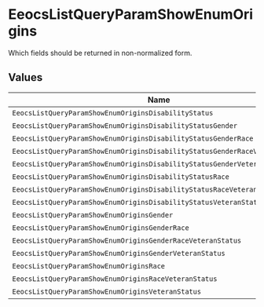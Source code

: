 # EeocsListQueryParamShowEnumOrigins

Which fields should be returned in non-normalized form.


## Values

| Name                                                                        | Value                                                                       |
| --------------------------------------------------------------------------- | --------------------------------------------------------------------------- |
| `EeocsListQueryParamShowEnumOriginsDisabilityStatus`                        | disability_status                                                           |
| `EeocsListQueryParamShowEnumOriginsDisabilityStatusGender`                  | disability_status,gender                                                    |
| `EeocsListQueryParamShowEnumOriginsDisabilityStatusGenderRace`              | disability_status,gender,race                                               |
| `EeocsListQueryParamShowEnumOriginsDisabilityStatusGenderRaceVeteranStatus` | disability_status,gender,race,veteran_status                                |
| `EeocsListQueryParamShowEnumOriginsDisabilityStatusGenderVeteranStatus`     | disability_status,gender,veteran_status                                     |
| `EeocsListQueryParamShowEnumOriginsDisabilityStatusRace`                    | disability_status,race                                                      |
| `EeocsListQueryParamShowEnumOriginsDisabilityStatusRaceVeteranStatus`       | disability_status,race,veteran_status                                       |
| `EeocsListQueryParamShowEnumOriginsDisabilityStatusVeteranStatus`           | disability_status,veteran_status                                            |
| `EeocsListQueryParamShowEnumOriginsGender`                                  | gender                                                                      |
| `EeocsListQueryParamShowEnumOriginsGenderRace`                              | gender,race                                                                 |
| `EeocsListQueryParamShowEnumOriginsGenderRaceVeteranStatus`                 | gender,race,veteran_status                                                  |
| `EeocsListQueryParamShowEnumOriginsGenderVeteranStatus`                     | gender,veteran_status                                                       |
| `EeocsListQueryParamShowEnumOriginsRace`                                    | race                                                                        |
| `EeocsListQueryParamShowEnumOriginsRaceVeteranStatus`                       | race,veteran_status                                                         |
| `EeocsListQueryParamShowEnumOriginsVeteranStatus`                           | veteran_status                                                              |